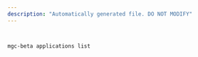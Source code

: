 ```yaml
---
description: "Automatically generated file. DO NOT MODIFY"
---
```


```bash


mgc-beta applications list

```